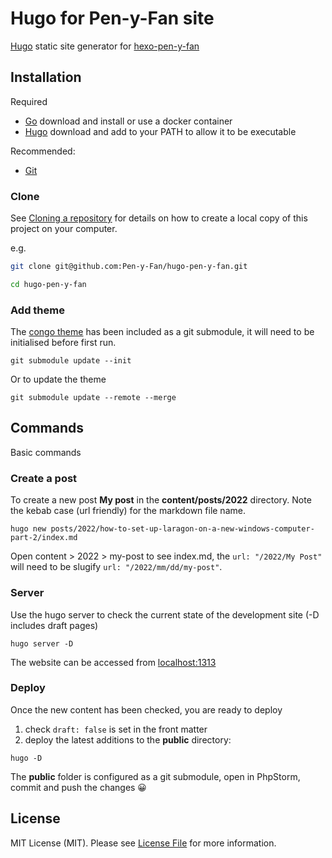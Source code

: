 # Hugo for Pen-y-Fan site

[Hugo](https://gohugo.io/getting-started/quick-start/) static site generator 
for [hexo-pen-y-fan](https://github.com/Pen-y-Fan/hexo-pen-y-fan)

## Installation

Required

- [Go](https://go.dev/) download and install or use a docker container
- [Hugo](https://gohugo.io/getting-started/) download and add to your PATH to allow it to be executable

Recommended:

- [Git](https://git-scm.com/downloads)

### Clone

See [Cloning a repository](https://help.github.com/en/articles/cloning-a-repository) for details on how to create a
local copy of this project on your computer.

e.g.

```sh
git clone git@github.com:Pen-y-Fan/hugo-pen-y-fan.git
```

```sh
cd hugo-pen-y-fan
```

### Add theme

The [congo theme](https://jpanther.github.io/congo/docs/installation/#install-using-hugo) has been included as a git
submodule, it will need to be initialised before first run.

```shell
git submodule update --init
```

Or to update the theme

```shell
git submodule update --remote --merge
```

## Commands

Basic commands

### Create a post

To create a new post **My post** in the **content/posts/2022** directory. Note the kebab case (url friendly) for the 
markdown file name.

```shell
hugo new posts/2022/how-to-set-up-laragon-on-a-new-windows-computer-part-2/index.md
```

Open content > 2022 > my-post to see index.md, the `url: "/2022/My Post"` will need to be 
slugify `url: "/2022/mm/dd/my-post"`.

### Server

Use the hugo server to check the current state of the development site (-D includes draft pages)

```shell
hugo server -D
```

The website can be accessed from <localhost:1313>

### Deploy

Once the new content has been checked, you are ready to deploy

1. check `draft: false` is set in the front matter
2. deploy the latest additions to the **public** directory:

```shell
hugo -D
```

The **public** folder is configured as a git submodule, open in PhpStorm, commit and push the changes 😀

## License

MIT License (MIT). Please see [License File](LICENSE.md) for more information.
